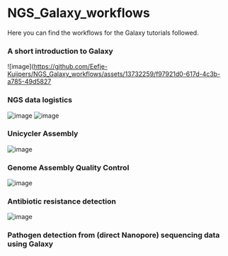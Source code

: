 # NGS_Galaxy_workflows

Here you can find the workflows for the Galaxy tutorials followed.

### A short introduction to Galaxy
![image](https://github.com/Eefje-Kuijpers/NGS_Galaxy_workflows/assets/13732259/f97921d0-617d-4c3b-a785-49d5827


### NGS data logistics
![image](https://github.com/Eefje-Kuijpers/NGS_Galaxy_workflows/assets/13732259/c56d725a-6bab-476b-a79e-0598eb03fff5)
![image](https://github.com/Eefje-Kuijpers/NGS_Galaxy_workflows/assets/13732259/3cc3f640-d1d8-4d2c-b6ff-8210e57dc8ca)


### Unicycler Assembly
![image](https://github.com/Eefje-Kuijpers/NGS_Galaxy_workflows/assets/13732259/b8a7f394-f5cc-478a-806f-80eb3e69dd24)


### Genome Assembly Quality Control
![image](https://github.com/Eefje-Kuijpers/NGS_Galaxy_workflows/assets/13732259/64763eec-f3fe-4e77-8d63-82d8ed1b09fa)


### Antibiotic resistance detection
![image](https://github.com/Eefje-Kuijpers/NGS_Galaxy_workflows/assets/13732259/34d124d2-6714-411c-922d-67641d714ab2)


### Pathogen detection from (direct Nanopore) sequencing data using Galaxy

